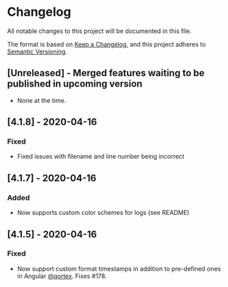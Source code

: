 # Changelog

All notable changes to this project will be documented in this file.

The format is based on [Keep a Changelog](https://keepachangelog.com/en/1.0.0/),
and this project adheres to [Semantic Versioning](https://semver.org/spec/v2.0.0.html).

## [Unreleased] - Merged features waiting to be published in upcoming version

- None at the time.

## [4.1.8] - 2020-04-16

### Fixed

- Fixed issues with filename and line number being incorrect

## [4.1.7] - 2020-04-16

### Added

- Now supports custom color schemes for logs (see README)


## [4.1.5] - 2020-04-16

### Fixed

- Now support custom format timestamps in addition to pre-defined ones in Angular [@qortex](https://github.com/qortex). Fixes #178.
